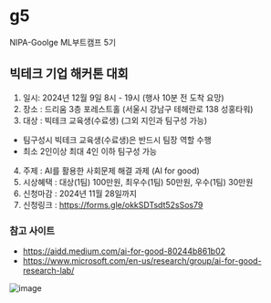 # g5
NIPA-Goolge ML부트캠프 5기

## 빅테크 기업 해커톤 대회
1. 일시: 2024년 12월 9일 8시 - 19시 (행사 10분 전 도착 요망)
2. 장소 : 드리움 3층 포레스트홀 (서울시 강남구 테헤란로 138 성홍타워)
3. 대상 : 빅테크 교육생(수료생) (그외 지인과 팀구성 가능)
  - 팀구성시 빅테크 교육생(수료생)은 반드시 팀장 역할 수행
  - 최소 2인이상 최대 4인 이하 팀구성 가능
4. 주제 : AI를 활용한 사회문제 해결 과제 (AI for good)
5. 시상혜택 : 대상(1팀) 100만원, 최우수(1팀) 50만원, 우수(1팀) 30만원
6. 신청마감 : 2024년 11월 28일까지
7. 신청링크 : https://forms.gle/okkSDTsdt52sSos79

### 참고 사이트
* https://aidd.medium.com/ai-for-good-80244b861b02
* https://www.microsoft.com/en-us/research/group/ai-for-good-research-lab/

![image](https://github.com/user-attachments/assets/d8255a21-a503-4bd3-b6d3-0a8248f9d95c)
